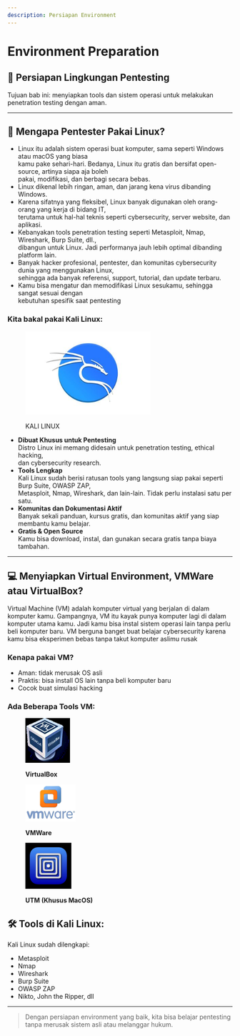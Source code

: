 ```yaml
---
description: Persiapan Environment
---
```


# Environment Preparation

## 🔧 Persiapan Lingkungan Pentesting

Tujuan bab ini: menyiapkan tools dan sistem operasi untuk melakukan penetration testing dengan aman.

***

## 🐧 Mengapa Pentester Pakai Linux?

* Linux itu adalah sistem operasi buat komputer, sama seperti Windows atau macOS yang biasa
  \
  kamu pake sehari-hari. Bedanya, Linux itu gratis dan bersifat open-source, artinya siapa aja boleh
  \
  pakai, modifikasi, dan berbagi secara bebas.
* Linux dikenal lebih ringan, aman, dan jarang kena virus dibanding Windows.
* Karena sifatnya yang fleksibel, Linux banyak digunakan oleh orang-orang yang kerja di bidang IT,
  \
  terutama untuk hal-hal teknis seperti cybersecurity, server website, dan aplikasi.&#x20;
* Kebanyakan tools penetration testing seperti Metasploit, Nmap, Wireshark, Burp Suite, dll.,
  \
  dibangun untuk Linux. Jadi performanya jauh lebih optimal dibanding platform lain.
* Banyak hacker profesional, pentester, dan komunitas cybersecurity dunia yang menggunakan Linux,
  \
  sehingga ada banyak referensi, support, tutorial, dan update terbaru.
* Kamu bisa mengatur dan memodifikasi Linux sesukamu, sehingga sangat sesuai dengan
  \
  kebutuhan spesifik saat pentesting

### Kita bakal pakai Kali Linux:

<div align="left"><figure><img src=".gitbook/assets/Kali Linux new upgradations and Updations_.jpeg" alt="" width="281"><figcaption><p>KALI LINUX</p></figcaption></figure></div>

* **Dibuat Khusus untuk Pentesting**
  \
  Distro Linux ini memang didesain untuk penetration testing, ethical hacking,
  \
  dan cybersecurity research.
* **Tools Lengkap**
  \
  Kali Linux sudah berisi ratusan tools yang langsung siap pakai seperti Burp Suite, OWASP ZAP,
  \
  Metasploit, Nmap, Wireshark, dan lain-lain. Tidak perlu instalasi satu per satu.
* **Komunitas dan Dokumentasi Aktif**
  \
  Banyak sekali panduan, kursus gratis, dan komunitas aktif yang siap membantu kamu belajar.
* **Gratis & Open Source**
  \
  Kamu bisa download, instal, dan gunakan secara gratis tanpa biaya tambahan.



***

## 💻 Menyiapkan Virtual Environment, VMWare atau VirtualBox?

Virtual Machine (VM) adalah komputer virtual yang berjalan di dalam komputer kamu.
Gampangnya, VM itu kayak punya komputer lagi di dalam komputer utama kamu. Jadi kamu bisa instal sistem operasi lain tanpa perlu beli komputer baru.
&#x20;VM berguna banget buat belajar cybersecurity karena kamu bisa eksperimen bebas tanpa takut komputer aslimu rusak

### Kenapa pakai VM?

* Aman: tidak merusak OS asli
* Praktis: bisa install OS lain tanpa beli komputer baru
* Cocok buat simulasi hacking

### Ada Beberapa Tools VM:

<div align="left" data-full-width="true"><figure><img src=".gitbook/assets/image (1) (1) (1) (1).png" alt="" width="100"><figcaption><p><strong>VirtualBox</strong></p></figcaption></figure></div>

<div align="left"><figure><img src=".gitbook/assets/image (1) (1) (1) (1) (1).png" alt="" width="113"><figcaption><p><strong>VMWare</strong></p></figcaption></figure></div>

<div align="left"><figure><img src=".gitbook/assets/image (2) (1) (1).png" alt="" width="103"><figcaption><p><strong>UTM (Khusus MacOS)</strong></p></figcaption></figure></div>

## 🛠 Tools di Kali Linux:

Kali Linux sudah dilengkapi:

* Metasploit
* Nmap
* Wireshark
* Burp Suite
* OWASP ZAP
* Nikto, John the Ripper, dll

***

> Dengan persiapan environment yang baik, kita bisa belajar pentesting tanpa merusak sistem asli atau melanggar hukum.
